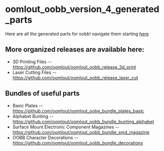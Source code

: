 # oomlout_oobb_version_4_generated_parts
Here are all the generated parts for oobb!
navigate them starting [here](./things/README.md)

## More organized releases are available here:  
* 3D Printing Files -- https://github.com/oomlout/oomlout_oobb_release_3d_print  
* Laser Cutting Files -- https://github.com/oomlout/oomlout_oobb_release_laser_cut  

## Bundles of useful parts  
* Basic Plates -- https://github.com/oomlout/oomlout_oobe_bundle_plates_basic
* Alphabet Bunting -- https://github.com/oomlout/oomlout_oobb_bundle_bunting_alphabet
* Surface Mount Electronic Component Magazines -- https://github.com/oomlout/oomlout_oobb_bundle_smd_magazine
* OOBB Character Decorations -- https://github.com/oomlout/oomlout_oobb_bundle_decorations

